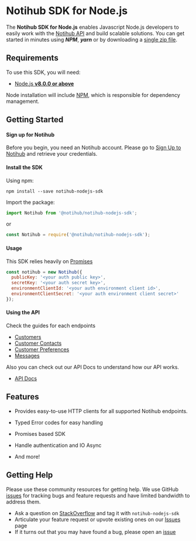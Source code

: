 # Notihub SDK for Node.js

The **Notihub SDK for Node.js** enables Javascript Node.js developers to easily work with the [Notihub API][notihub] and
build scalable solutions. You can get started in minutes using ***NPM***, ***yarn*** or by downloading a [single zip file][download-release].

## Requirements

To use this SDK, you will need:

- [Node.js **v8.0.0 or above**](https://nodejs.org/)

Node installation will include [NPM](https://www.npmjs.com/), which is
responsible for dependency management.

## Getting Started

#### Sign up for Notihub

Before you begin, you need an Notihub account. Please go to [Sign Up to Notihub][signup] and retrieve your
credentials.

#### Install the SDK

Using npm:

`npm install --save notihub-nodejs-sdk`

Import the package:

```js
import Notihub from '@notihub/notihub-nodejs-sdk';
````

or

```js
const Notihub = require('@notihub/notihub-nodejs-sdk');
````

#### Usage

This SDK relies heavily on [Promises](https://developers.google.com/web/fundamentals/getting-started/primers/promises)

```js
const notihub = new Notihub({
  publicKey: '<your auth public key>',
  secretKey: '<your auth secret key>',
  environmentClientId: '<your auth environment client id>',
  environmentClientSecret: '<your auth environment client secret>'
});
```

#### Using the API

Check the guides for each endpoints
 - [Customers][customers]
 - [Customer Contacts][customer-contacts]
 - [Customer Preferences][customer-preferences]
 - [Messages][messages]
 
 Also you can check out our API Docs to understand how our API works.
 
 * [API Docs][docs-api]

## Features

* Provides easy-to-use HTTP clients for all supported Notihub endpoints.

* Typed Error codes for easy handling

* Promises based SDK
    
* Handle authentication and IO Async

* And more!

## Getting Help
Please use these community resources for getting help. We use GitHub [issues][sdk-issues] for tracking bugs and feature requests and have limited bandwidth to address them.

* Ask a question on [StackOverflow][stack-overflow] and tag it with `notihub-nodejs-sdk`
* Articulate your feature request or upvote existing ones on our [Issues][features] page
* If it turns out that you may have found a bug, please open an [issue][sdk-issues]



[notihub]: https://notihub.io/
[docs-api]: https://docs.notihub.io/
[download-release]: https://github.com/gvillo/notihub-nodejs-sdk/releases
[changes-file]: ./CHANGELOG.md
[customers]: ./docs/customers.md
[customer-contacts]: ./docs/customer-contacts.md
[customer-preferences]: ./docs/customer-preferences.md
[messages]: ./docs/messages.md
[signup]: https://dashboard.notihub.io/signup
[sdk-issues]: https://github.com/gvillo/notihub-nodejs-sdk/issues
[stack-overflow]: http://stackoverflow.com/questions/tagged/notihub-nodejs-sdk
[features]: https://github.com/gvillo/notihub-nodejs-sdk/issues?q=is%3Aopen+is%3Aissue+label%3A%22Feature+Request%22
